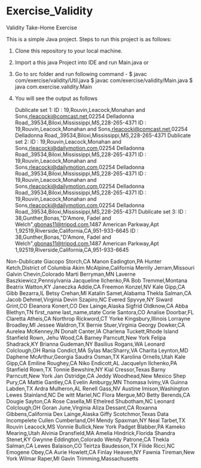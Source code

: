 # Exercise_Validity
Validity Take-Home Exercise

This is a simple Java project.
Steps to run this project is as follows:
1. Clone this repository to your local machine.
2. Import a this java Project into IDE and run Main.java or
3. Go to src folder and run following command -
    $ javac com/exercise/validity/Util.java
    $ javac com/exercise/validity/Main.java
    $ java com.exercise.validity.Main
4. You will see the output as follows


    Dublicate set 1:
ID : 19,Rouvin,Leacock,Monahan and Sons,rleacocki@comcast.net,02254 Delladonna Road,,39534,Biloxi,Mississippi,MS,228-265-4371
ID : 19,Rouvin,Leacock,Monahan and Sons,rleacocki@comcast.net,02254 Delladonna Road,,39534,Biloxi,Mississippi,MS,228-265-4371
Dublicate set 2:
ID : 19,Rouvin,Leacock,Monahan and Sons,rleacocki@dailymotion.com,02254 Delladonna Road,,39534,Biloxi,Mississippi,MS,228-265-4371
ID : 19,Rouvin,Leacock,Monahan and Sons,rleacocki@dailymotion.com,02254 Delladonna Road,,39534,Biloxi,Mississippi,MS,228-265-4371
ID : 19,Rouvin,Leacock,Monahan and Sons,rleacocki@dailymotion.com,02254 Delladonna Road,,39534,Biloxi,Mississippi,MS,228-265-4371
ID : 19,Rouvin,Leacock,Monahan and Sons,rleacocki@dailymotion.com,02254 Delladonna Road,,39534,Biloxi,Mississippi,MS,228-265-4371
Dublicate set 3:
ID : 38,Gunther,Bonas,"D'Amore, Fadel and Welch",gbonas11@tripod.com,1487 American Parkway,Apt 1,92519,Riverside,California,CA,951-933-6645
ID : 38,Gunther,Bonas,"D'Amore, Fadel and Welch",gbonas11@tripod.com,1487 American Parkway,Apt 1,92519,Riverside,California,CA,951-933-6645


Non-Dublicate 
Giacopo Storch,CA
Manon Eadington,PA
Hunter Ketch,District of Columbia
Akim McAlpine,California
Merrily Jerram,Missouri
Galvin Chevin,Colorado
Marti Berryman,MN
Laverne Baszkiewicz,Pennsylvania
Jacqueline Ilchenko,PA
Bob Tremmel,Montana
Beatrix Watton,KY
Janeczka Addie,CA
Freemon Konzel,NV
Kale Gipp,CA
Gibb Bezarra,IL
Betsy Crehan,MI
Katalin Samet,Alabama
Thekla Salman,CA
Jacob Dehmel,Virginia
Devin Szapiro,NC
Evered Spyvye,NY
Siward Grint,CO
Eleanora Konert,CO
Dex Lainge,Alaska
Sigfrid Oldknow,CA
Abba Blethyn,TN
first_name last_name,state
Corie Santora,CO
Analise Doorbar,FL
Claretta Atheis,CA
Northrop Rickword,CT
Yorke Kingsbury,Illinois
Lorrayne Broadley,MI
Jessee Waldron,TX
Bernie Stuer,Virginia
Georgy Dowker,CA
Aurelea McKenney,IN
Donalt Canter,IA
Charlena Tuckett,Rhode Island
Stanfield Rown,
Jehu Wood,CA
Barney Parncutt,New York
Felipa Shadrack,KY
Brianna Gudeman,NY
Basilius Rogans,WA
Leonard Colclough,OH
Rania Condict,MA
Sylas MacSharry,VA
Charita Leynton,MD
Daphene McArthur,Georgia
Saudra Osman,TX
Karolina Ornells,Utah
Kale Gipp,CA
Emiline Roughey,CA
Niko Endicott,AL
Jacquelyn Ilchenko,PA
Stanfield Rown,TX
Tonnie Bewshire,NY
Kial Cressor,Texas
Barny Parncutt,New York
Jan Ostridge,CA
Jeddy Woodhead,New Mexico
Shep Pury,CA
Mattie Gantley,CA
Evelin Amburgy,MN
Thomasa Ivimy,VA
Guinna Labden,TX
Ardra Mulheron,AL
Renell Gass,NV
Austine Imison,Washington
Lewes Stainland,NC
De witt Mariel,NC
Flora Mergue,MO
Betty Berends,CA
Dougie Sayton,CA
Rose Casella,MI
Ethelred Shubotham,NC
Leonard Colclough,OH
Goran June,Virginia
Aliza Dessant,CA
Roxanna Gibbens,California
Dex Lainge,Alaska
Giffy Scotchmor,Texas
Data Incompelete
Cullen Cumberland,OH
Mendy Spaxman,NY
Neal Tarbet,TX
Rouvin Leacock,MS
Vonnie Bullick,New York
Padget Blabber,PA
Kameko Mearing,Utah
Alvinia Dransfield,MA
Amelia Hindrick,Florida
Shandra Stenet,KY
Gwynne Eddington,Colorado
Wendy Patrone,CA
Thekla Salman,CA
Lewes Balaison,CO
Teirtza Baudesson,TX
Filide Ricci,NC
Emogene Obey,CA
Aurie Howlett,CA
Finlay Heaven,NY
Fawnia Tireman,New York
Wilmar Raper,MI
Gavin Trimming,Massachusetts


